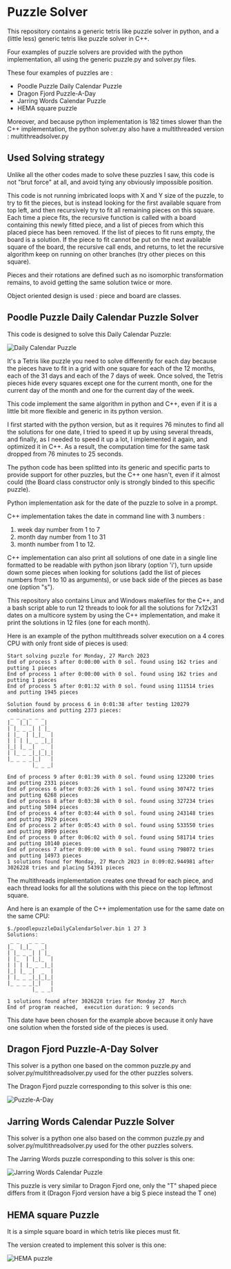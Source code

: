 # Puzzle Solver

This repository contains a generic tetris like puzzle solver in python, and a (little less) generic tetris like puzzle solver in C++.

Four examples of puzzle solvers are provided with the python implementation, all using the generic puzzle.py and solver.py files.

These four examples of puzzles are :
- Poodle Puzzle Daily Calendar Puzzle
- Dragon Fjord Puzzle-A-Day
- Jarring Words Calendar Puzzle
- HEMA square puzzle

Moreover, and because python implementation is 182 times slower than the C++ implementation, the python solver.py also have a multithreaded version : multithreadsolver.py

## Used Solving strategy

Unlike all the other codes made to solve these puzzles I saw, this code is not "brut force" at all, and avoid tying any obviously impossible position.

This code is not running imbricated loops with X and Y size of the puzzle, to try to fit the pieces, but is instead looking for the first available square from top left, and then recursively try to fit all remaining pieces on this square. Each time a piece fits, the recursive function is called with a board containing this newly fitted piece, and a list of pieces from which this placed piece has been removed. If the list of pieces to fit runs empty, the board is a solution. If the piece to fit cannot be put on the next available square of the board, the recursive call ends, and returns, to let the recursive algorithm keep on running on other branches (try other pieces on this square).

Pieces and their rotations are defined such as no isomorphic transformation remains, to avoid getting the same solution twice or more.

Object oriented design is used : piece and board are classes.

## Poodle Puzzle Daily Calendar Puzzle Solver

This code is designed to solve this Daily Calendar Puzzle:

![Daily Calendar Puzzle](img/poodlepuzzleDailyCalendarPuzzle.jpeg)

It's a Tetris like puzzle you need to solve differently for each day because the pieces have to fit in a grid with one square for each of the 12 months, each of the 31 days and each of the 7 days of week. Once solved, the Tetris pieces hide every squares except one for the current month, one for the current day of the month and one for the current day of the week.

This code implement the same algorithm in python and C++, even if it is a little bit more flexible and generic in its python version.

I first started with the python version, but as it requires 76 minutes to find all the solutions for one date, I tried to speed it up by using several threads, and finally, as I needed to speed it up a lot, I implemented it again, and optimized it in C++. As a result, the computation time for the same task dropped from 76 minutes to 25 seconds.

The python code has been splitted into its generic and specific parts to provide support for other puzzles, but the C++ one hasn't, even if it almost could (the Board class constructor only is strongly binded to this specific puzzle).

Python implementation ask for the date of the puzzle to solve in a prompt.

C++ implementation takes the date in command line with 3 numbers : 

 1. week day number from 1 to 7
 2. month day number from 1 to 31 
 3. month number from 1 to 12.

C++ implementation can also print all solutions of one date in a single line formatted to be readable with python json library (option 'i'), turn upside down some pieces when looking for solutions (add the list of pieces numbers from 1 to 10 as arguments), or use back side of the pieces as base one (option "s").

This repository also contains Linux and Windows makefiles for the C++, and a bash script able to run 12 threads to look for all the solutions for 7x12x31 dates on a multicore system by using the C++ implementation, and make it print the solutions in 12 files (one for each month).

Here is an example of the python multithreads solver execution on a 4 cores CPU with only front side of pieces is used:

    Start solving puzzle for Monday, 27 March 2023
    End of process 3 after 0:00:00 with 0 sol. found using 162 tries and putting 1 pieces
    End of process 1 after 0:00:00 with 0 sol. found using 162 tries and putting 1 pieces
    End of process 5 after 0:01:32 with 0 sol. found using 111514 tries and putting 1945 pieces
    
    Solution found by process 6 in 0:01:38 after testing 120279 combinations and putting 2373 pieces:
     _ _ _ _ _ _
    |_  |_|_   _|
    | |_ _ _| | |_
    | |_  | |_|_  |
    | | | |_ _ _|_|
    |_| |_ _|  _  |
    | |_ _ _|_|_|_|
    |_ _ _ _|_|   |
            |_ _ _|

    End of process 9 after 0:01:39 with 0 sol. found using 123200 tries and putting 2331 pieces
    End of process 6 after 0:03:26 with 1 sol. found using 307472 tries and putting 6268 pieces
    End of process 8 after 0:03:38 with 0 sol. found using 327234 tries and putting 5894 pieces
    End of process 4 after 0:03:44 with 0 sol. found using 243148 tries and putting 3929 pieces
    End of process 2 after 0:05:43 with 0 sol. found using 533550 tries and putting 8909 pieces
    End of process 0 after 0:06:02 with 0 sol. found using 581714 tries and putting 10140 pieces
    End of process 7 after 0:09:00 with 0 sol. found using 798072 tries and putting 14973 pieces
    1 solutions found for Monday, 27 March 2023 in 0:09:02.944981 after 3026228 tries and placing 54391 pieces

The multithreads implementation creates one thread for each piece, and each thread looks for all the solutions with this piece on the top leftmost square.

And here is an example of the C++ implementation use for the same date on the same CPU:

    $./poodlepuzzleDailyCalendarSolver.bin 1 27 3
    Solutions:
     _ _   _ _ _
    |_  |_|_   _|
    | |_ _ _| | |_
    | |_  | |_|_  |
    | | | |_ _ _|_|
    |_| |_ _|  _  |
    | |_ _ _|_|_|_|
    |_ _ _ _|_|   |
            |_ _ _|
    
    1 solutions found after 3026228 tries for Monday 27  March
    End of program reached,  execution duration: 9 seconds

This date have been chosen for the example above because it only have one solution when the forsted side of the pieces is used.

## Dragon Fjord Puzzle-A-Day Solver

This solver is a python one based on the common puzzle.py and solver.py/multithreadsolver.py used for the other puzzles solvers.

The Dragon Fjord puzzle corresponding to this solver is this one:

![Puzzle-A-Day](img/dragonFjordCalendarPuzzle.png)

## Jarring Words Calendar Puzzle Solver

This solver is a python one also based on the common puzzle.py and solver.py/multithreadsolver.py used for the other puzzles solvers.

The Jarring Words puzzle corresponding to this solver is this one:

![Jarring Words Calendar Puzzle](img/jarringWordsCalendarPuzzle.jpeg)

This puzzle is very similar to Dragon Fjord one, only the "T" shaped piece differs from it (Dragon Fjord version have a big S piece instead the T one)

## HEMA square Puzzle

It is a simple square board in which tetris like pieces must fit.

The version created to implement this solver is this one:

![HEMA puzzle](img/hemapuzzle.jpeg)
